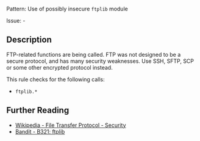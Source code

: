 Pattern: Use of possibly insecure `ftplib` module

Issue: -

## Description

FTP-related functions are being called. FTP was not designed to be a secure protocol, and has many security weaknesses. Use SSH, SFTP, SCP or some other encrypted protocol instead.

This rule checks for the following calls:

  - `ftplib.*`

## Further Reading

* [Wikipedia - File Transfer Protocol - Security](https://en.wikipedia.org/wiki/File_Transfer_Protocol#Security)
* [Bandit - B321: ftplib](https://bandit.readthedocs.io/en/latest/blacklists/blacklist_calls.html#b321-ftplib)
